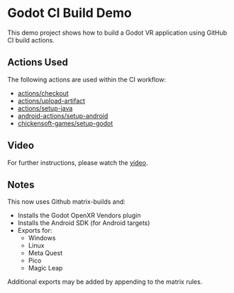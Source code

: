 # Godot CI Build Demo

This demo project shows how to build a Godot VR application using GitHub CI build actions.


## Actions Used

The following actions are used within the CI workflow:
- [actions/checkout](https://github.com/actions/checkout)
- [actions/upload-artifact](https://github.com/actions/upload-artifact)
- [actions/setup-java](https://github.com/actions/setup-java)
- [android-actions/setup-android](https://github.com/android-actions/setup-android)
- [chickensoft-games/setup-godot](https://github.com/chickensoft-games/setup-godot)


## Video

For further instructions, please watch the [video](https://youtu.be/PjDDakeG4J0).


## Notes

This now uses Github matrix-builds and:

- Installs the Godot OpenXR Vendors plugin
- Installs the Android SDK (for Android targets)
- Exports for:
  - Windows
  - Linux
  - Meta Quest
  - Pico
  - Magic Leap

Additional exports may be added by appending to the matrix rules.
